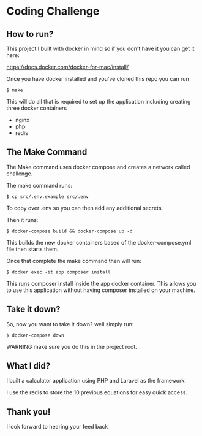 # Coding Challenge

##  How to run?
This project I built with docker in mind so if you don't have it you can get it here:

https://docs.docker.com/docker-for-mac/install/

Once you have docker installed and you've cloned this repo you can run

    $ make
 This will do all that is required to set up the application including creating three docker containers 
- nginx
- php
- redis

## The Make Command   


The Make command uses docker compose and creates a network called challenge.

The make command runs:

    $ cp src/.env.example src/.env
To copy over .env so you can then add any additional secrets.

Then it runs:

    $ docker-compose build && docker-compose up -d
    
This builds the new docker containers based of the docker-compose.yml file then starts them.

Once that complete the make command then will run: 

    $ docker exec -it app composer install

This runs composer install inside the app docker container. This allows you to use this application without having composer installed on your machine.

## Take it down?

So, now you want to take it down? well simply run:

    $ docker-compose down
    
WARNING make sure you do this in the project root.

## What I did?

I built a calculator application using PHP and Laravel as the framework.

I use the redis to store the 10 previous equations for easy quick access.
    
    
## Thank you!

I look forward to hearing your feed back
